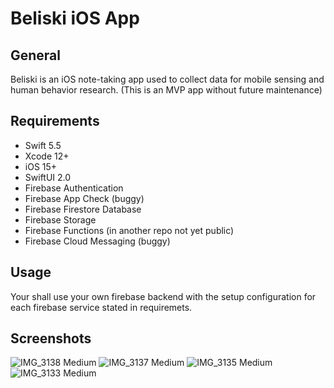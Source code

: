 # Beliski iOS App
## General
Beliski is an iOS note-taking app used to collect data for mobile sensing and human behavior research.
(This is an MVP app without future maintenance)
## Requirements
- Swift 5.5
- Xcode 12+
- iOS 15+
- SwiftUI 2.0
- Firebase Authentication
- Firebase App Check (buggy)
- Firebase Firestore Database
- Firebase Storage
- Firebase Functions (in another repo not yet public)
- Firebase Cloud Messaging (buggy)
## Usage 
Your shall use your own firebase backend with the setup configuration for each firebase service stated in requiremets.
## Screenshots
![IMG_3138 Medium](https://user-images.githubusercontent.com/4186909/175567615-4fd12daa-245f-4244-84c1-84446b82f623.jpeg) ![IMG_3137 Medium](https://user-images.githubusercontent.com/4186909/175567628-4efb3f46-3802-4e18-a061-f6ee24f80202.jpeg) 
![IMG_3135 Medium](https://user-images.githubusercontent.com/4186909/175567755-94db596a-b5ca-4a16-aa9a-f091eafd4619.jpeg) ![IMG_3133 Medium](https://user-images.githubusercontent.com/4186909/175567781-e2da7564-9e9e-4271-861c-0e13fc8d52b7.jpeg)


